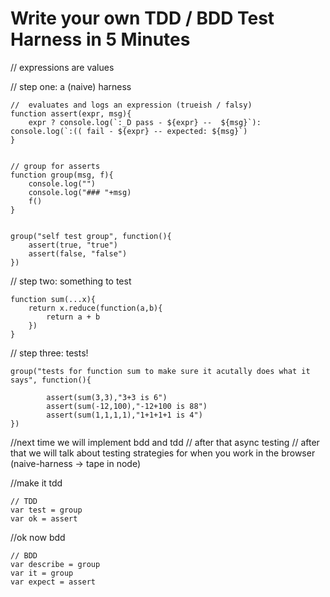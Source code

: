 # Write your own TDD / BDD Test Harness in 5 Minutes

// expressions are values

// step one: a (naive) harness    

    //  evaluates and logs an expression (trueish / falsy)
    function assert(expr, msg){
        expr ? console.log(`:_D pass - ${expr} --  ${msg}`): console.log(`:(( fail - ${expr} -- expected: ${msg}`)
    }

    
    // group for asserts
    function group(msg, f){
        console.log("")
        console.log("### "+msg)
        f()
    }

    
    group("self test group", function(){
        assert(true, "true")
        assert(false, "false")
    })

// step two: something to test

    function sum(...x){
        return x.reduce(function(a,b){
            return a + b
        })
    }


// step three: tests!

    group("tests for function sum to make sure it acutally does what it says", function(){

            assert(sum(3,3),"3+3 is 6")
            assert(sum(-12,100),"-12+100 is 88")
            assert(sum(1,1,1,1),"1+1+1+1 is 4")
    })
    
    
//next time we will implement bdd and tdd
// after that async testing
// after that we will talk about testing strategies for when you work in the browser (naive-harness -> tape in node)

//make it tdd

    // TDD
    var test = group
    var ok = assert
    
    
//ok now bdd

    // BDD
    var describe = group
    var it = group
    var expect = assert